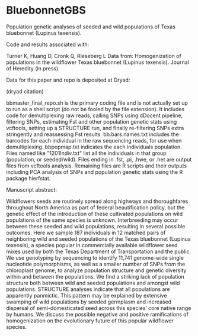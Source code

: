# BluebonnetGBS

Population genetic analyses of seeded and wild populations of Texas bluebonnet (Lupinus texensis).

Code and results associated with:

Turner K, Huang D, Cronk Q, Rieseberg L Data from: Homogenization of populations in the wildflower Texas bluebonnet (Lupinus texensis). Journal of Heredity (in press).

Data for this paper and repo is deposited at Dryad:

(dryad citation)

bbmaster_final_repo.sh is the primary coding file and is not actually set up to run as a shell script (do not be fooled by the file extension). It includes code for demultiplexing raw reads, calling SNPs using dDocent pipeline, filtering SNPs, estimating Fst and other population genetic stats using vcftools, setting up a STRUCTURE run, and finally re-filtering SNPs extra stringently and reassessing Fst results. bb.bars.names.txt includes the barcodes for each individual in the raw sequencing reads, for use when demultiplexing. bbpopmap.txt indicates the each individuals population. Files named like "1201Indiv.txt" list all the individuals in that group (population, or seeded/wild). Files ending in .fst, .pi, .hwe, or .het are output files from vcftools analysis. Remaining files are R scripts and their outputs including PCA analysis of SNPs and population genetic stats using the R package hierfstat.

Manuscript abstract:

Wildflowers seeds are routinely spread along highways and thoroughfares throughout North America as part of federal beautification policy, but the genetic effect of the introduction of these cultivated populations on wild populations of the same species is unknown. Interbreeding may occur between these seeded and wild populations, resulting in several possible outcomes. Here we sample 187 individuals in 12 matched pairs of neighboring wild and seeded populations of the Texas bluebonnet (Lupinus texensis), a species popular in commercially available wildflower seed mixes used by both the Texas Department of Transportation and the public. We use genotyping by sequencing to identify 11,741 genome-wide single nucleotide polymorphisms, as well as a smaller number of SNPs from the chloroplast genome, to analyze population structure and genetic diversity within and between the populations. We find a striking lack of population structure both between wild and seeded populations and amongst wild populations. STRUCTURE analyses indicate that all populations are apparently panmictic. This pattern may be explained by extensive swamping of wild populations by seeded germplasm and increased dispersal of semi-domesticated seed across this species’ core native range by humans. We discuss the possible negative and positive ramifications of homogenization on the evolutionary future of this popular wildflower species.
